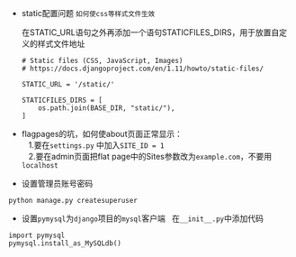 * static配置问题 `如何使css等样式文件生效`

  在STATIC_URL语句之外再添加一个语句STATICFILES_DIRS，用于放置自定义的样式文件地址
  ```
  # Static files (CSS, JavaScript, Images)
  # https://docs.djangoproject.com/en/1.11/howto/static-files/

  STATIC_URL = '/static/'

  STATICFILES_DIRS = [
      os.path.join(BASE_DIR, "static/"),
  ]
  ```
  
  
* flagpages的坑，如何使about页面正常显示：     
    1.要在`settings.py` 中加入`SITE_ID = 1`      
    2.要在admin页面把flat page中的Sites参数改为`example.com`，不要用`localhost`
    
* 设置管理员账号密码  
```
python manage.py createsuperuser
```
* 设置`pymysql`为`django`项目的`mysql`客户端  
在`__init__.py`中添加代码
```
import pymysql
pymysql.install_as_MySQLdb()
```
